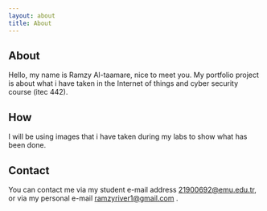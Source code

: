 ```yaml
---
layout: about
title: About
---
```


## About

Hello, my name is Ramzy Al-taamare, nice to meet you.
My portfolio project is about what i have taken in the Internet of things and cyber security course (itec 442).

## How

I will be using images that i have taken during my labs to show what has been done.

## Contact

You can contact me via my student e-mail address 21900692@emu.edu.tr, or via my personal e-mail ramzyriver1@gmail.com . 
